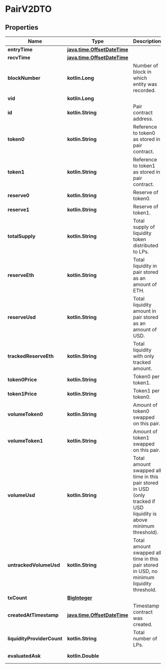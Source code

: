 
# PairV2DTO

## Properties
Name | Type | Description | Notes
------------ | ------------- | ------------- | -------------
**entryTime** | [**java.time.OffsetDateTime**](java.time.OffsetDateTime.md) |  |  [optional]
**recvTime** | [**java.time.OffsetDateTime**](java.time.OffsetDateTime.md) |  |  [optional]
**blockNumber** | **kotlin.Long** | Number of block in which entity was recorded. |  [optional]
**vid** | **kotlin.Long** |  |  [optional]
**id** | **kotlin.String** | Pair contract address. |  [optional]
**token0** | **kotlin.String** | Reference to token0 as stored in pair contract. |  [optional]
**token1** | **kotlin.String** | Reference to token1 as stored in pair contract. |  [optional]
**reserve0** | **kotlin.String** | Reserve of token0. |  [optional]
**reserve1** | **kotlin.String** | Reserve of token1. |  [optional]
**totalSupply** | **kotlin.String** | Total supply of liquidity token distributed to LPs. |  [optional]
**reserveEth** | **kotlin.String** | Total liquidity in pair stored as an amount of ETH. |  [optional]
**reserveUsd** | **kotlin.String** | Total liquidity amount in pair stored as an amount of USD. |  [optional]
**trackedReserveEth** | **kotlin.String** | Total liquidity with only tracked amount. |  [optional]
**token0Price** | **kotlin.String** | Token0 per token1. |  [optional]
**token1Price** | **kotlin.String** | Token1 per token0. |  [optional]
**volumeToken0** | **kotlin.String** | Amount of token0 swapped on this pair. |  [optional]
**volumeToken1** | **kotlin.String** | Amount of token1 swapped on this pair. |  [optional]
**volumeUsd** | **kotlin.String** | Total amount swapped all time in this pair stored in USD (only tracked if USD liquidity is above minimum threshold). |  [optional]
**untrackedVolumeUsd** | **kotlin.String** | Total amount swapped all time in this pair stored in USD, no minimum liquidity threshold. |  [optional]
**txCount** | [**BigInteger**](BigInteger.md) |  |  [optional]
**createdAtTimestamp** | [**java.time.OffsetDateTime**](java.time.OffsetDateTime.md) | Timestamp contract was created. |  [optional]
**liquidityProviderCount** | **kotlin.String** | Total number of LPs. |  [optional]
**evaluatedAsk** | **kotlin.Double** |  |  [optional] [readonly]



